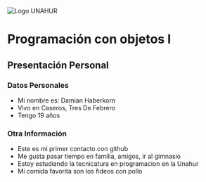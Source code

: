 ![Logo UNAHUR](./UNAHUR.png)

# Programación con objetos I
## Presentación Personal

### Datos Personales
- Mi nombre es: Damian Haberkorn
- Vivo en Caseros, Tres De Febrero
- Tengo 19 años


### Otra Información
- Este es mi primer contacto con github
- Me gusta pasar tiempo en familia, amigos, ir al gimnasio
- Estoy estudiando la tecnicatura en programacion en la Unahur
- Mi comida favorita son los fideos con pollo
  
